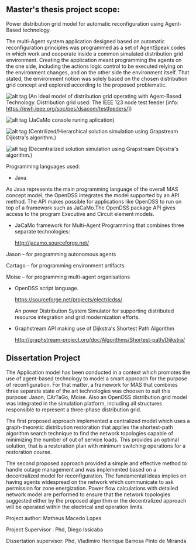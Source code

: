 
## Master's thesis project scope: 
Power distribution grid model for automatic reconfiguration using Agent-Based technology.

The multi-Agent system application designed based on automatic reconfiguration principles was programmed as a set of AgentSpeak codes in which work and cooperate inside a common simulated distribution grid environment. Creating the application meant programming the agents on the one side, including the actions logic control to be executed relying on the environment changes, and  on the other side the environment itself. That stated, the environment  notion was solely based on the chosen distribution grid concept and explored according to the proposed problematic.

![alt tag](http://i.imgur.com/sljKX66.png)
(An ideal model of distribution grid operating with Agent-Based Technology. Distribution grid used: The IEEE 123 node test feeder [info: https://ewh.ieee.org/soc/pes/dsacom/testfeeders/])

![alt tag](http://i.imgur.com/0JmQzRA.png)
(JaCaMo console runing aplication)

![alt tag](http://i.imgur.com/FNJC5Wy.gif)
(Centrilized/Hierarchical solution simulation using Grapstream Dijkstra's algorithm.)

![alt tag](http://i.imgur.com/5lfZC20.gif)
(Decentralized solution simulation using Grapstream Dijkstra's algorithm.)

Programming languages used:

- Java

As Java represents the main programming language of the overall MAS concept model, 
the OpenDSS integrates the model supported by an API method. The API makes possible for applications like OpenDSS to run on top of a framework such as JaCaMo.The OpenDSS package API gives access to the program Executive and Circuit element models.

- JaCaMo framework for Multi-Agent Programming that combines three separate technologies:

   http://jacamo.sourceforge.net/

 Jason – for programming autonomous agents
 
 Cartago – for programming environment artifacts
 
 Moise – for programming multi-agent organisations

- OpenDSS script language.

  https://sourceforge.net/projects/electricdss/
  
  
  An power Distribution System Simulator for supporting distributed resource integration and grid modernization efforts.

- Graphstream API making use of Dijkstra's Shortest Path Algorithm

   http://graphstream-project.org/doc/Algorithms/Shortest-path/Dijkstra/


## Dissertation Project 

The Application model has been conducted in a context which promotes the use of agent-based technology to model a smart approach for the purpose of reconfiguration. For that matter, a framework for MAS that combines three separate state of the art technologies was choosen to suit this purpose: Jason, CArTaGo, Moise. Also an OpenDSS distribution grid model was integrated in the simulation platform, including all structures responsible to represent a three-phase distribution grid.

The first proposed approach implemented a centralized model  which uses a graph-theoretic distribution restoration that applies the shortest-path algorithm search technique to find the network topologies  capable of minimizing the number of out of service loads. This provides an optimal solution, that is a restoration plan with minimum switching operations for a restoration course. 

The second proposed approach provided a simple and effective method to handle outage management and was implemented based on a decentralized model for reconfiguration. The fundamental ideas implies on having agents widespread on the network which communicate to ask permission for zone energization. Power flow calculations with detailed network model are performed to ensure that the network topologies suggested either by the proposed algorithm or the decentralized approach will be operated within the electrical and operation limits.

Project author: Matheus Macedo Lopes

Project Supervisor : Phd, Diego Issicaba

Dissertation supervisor: Phd, Vladimiro Henrique Barrosa Pinto de Miranda
